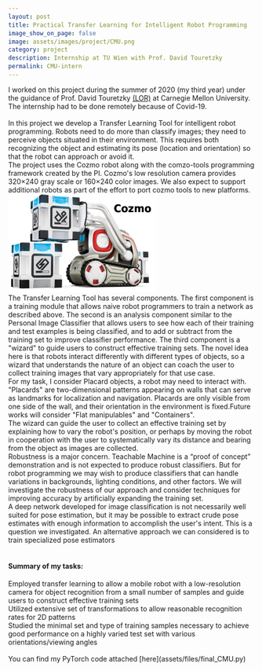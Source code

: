 ```yaml
---
layout: post
title: Practical Transfer Learning for Intelligent Robot Programming
image_show_on_page: false
image: assets/images/project/CMU.png
category: project
description: Internship at TU Wien with Prof. David Touretzky
permalink: CMU-intern
---
```

I worked on this project during the summer of 2020 (my third year) under the guidance of Prof. David Touretzky [(LOR)](assets/files/CMU-letter.pdf) at Carnegie Mellon University. The internship had to be done remotely because of Covid-19.<br>
<br>
In this project we develop a Transfer Learning Tool for intelligent robot programming. Robots need to do more than classify images; they need to perceive objects situated in their environment. This requires both recognizing the object and estimating its pose (location and orientation) so that the robot can approach or avoid it.<br>
The project uses the Cozmo robot along with the comzo-tools programming framework created by the PI. Cozmo's low resolution camera provides 320×240 gray scale or 160×240 color images. We also expect to support additional robots as part of the effort to port cozmo tools to new platforms.<br>
<img src="/assets/images/project/CMU.png" width="300" height="200"> <br>
The Transfer Learning Tool has several components. The first component is a training module that allows naive robot programmers to train a network as described above. The second is an analysis component similar to the Personal Image Classifier that allows users to see how each of their training and test examples is being classified, and to add or subtract from the training set to improve classifier performance. The third component is a "wizard" to guide users to construct effective training sets. The novel idea here is that robots interact differently with different types of objects, so a wizard that understands the nature of an object can coach the user to collect training images that vary appropriately for that use case.<br>
For my task, I consider Placard objects, a robot may need to interact with. "Placards" are two-dimensional patterns appearing on walls that can serve as landmarks for localization and navigation. Placards are only visible from one side of the wall, and their orientation in the environment is fixed.Future works will consider "Flat manipulables" and "Containers". <br>
The wizard can guide the user to collect an effective training set by explaining how to vary the robot's position, or perhaps by moving the robot in cooperation with the user to systematically vary its distance and bearing from the object as images are collected.<br>
Robustness is a major concern. Teachable Machine is a “proof of concept” demonstration and is not expected to produce robust classifiers. But for robot programming we may wish to produce classifiers that can handle variations in backgrounds, lighting conditions, and other factors. We will investigate the robustness of our approach and consider techniques for improving accuracy by artificially expanding the training set.<br>
A deep network developed for image classification is not necessarily well suited for pose estimation, but it may be possible to extract crude pose estimates with enough information to accomplish the user's intent. This is a question we investigated. An alternative approach we can considered is to train specialized pose estimators<br>
<br>
<h4>Summary of my tasks:</h4>
Employed transfer learning to allow a mobile robot with a low-resolution camera for object recognition from a small number of samples and guide users to construct effective training sets<br>
Utilized extensive set of transformations to allow reasonable recognition rates for 2D patterns<br>
Studied the minimal set and type of training samples necessary to achieve good performance on a highly varied test set with various orientations/viewing angles<br>
<br>
You can find my PyTorch code attached [here](assets/files/final_CMU.py)

